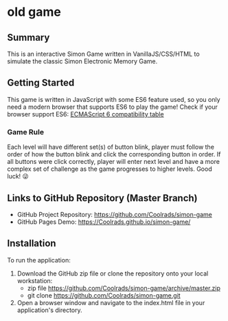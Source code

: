 # old game

## Summary

This is an interactive Simon Game written in VanillaJS/CSS/HTML to simulate the classic Simon Electronic Memory Game.

## Getting Started

This game is written in JavaScript with some ES6 feature used, so you only need a modern browser that supports ES6 to play the game! Check if your browser support ES6: [ECMAScript 6 compatibility table](http://kangax.github.io/compat-table/es6/)

### Game Rule
Each level will have different set(s) of button blink, player must follow the order of how the button blink and click the corresponding button in order. If all buttons were click correctly, player will enter next level and have a more complex set of challenge as the game progresses to higher levels. Good luck! :stuck_out_tongue_winking_eye:

## Links to GitHub Repository (Master Branch)

- GitHub Project Repository: https://github.com/Coolrads/simon-game
- GitHub Pages Demo: https://Coolrads.github.io/simon-game/

## Installation

To run the application:

 1. Download the GitHub zip file or clone the repository onto your local workstation:
    - zip file https://github.com/Coolrads/simon-game/archive/master.zip
    - git clone https://github.com/Coolrads/simon-game.git
 2. Open a browser window and navigate to the index.html file in your application's directory.
